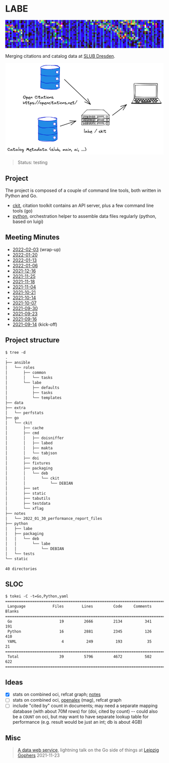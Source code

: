 # LABE

![](static/canvas.png)

Merging citations and catalog data at [SLUB Dresden](https://www.slub-dresden.de/).

![](static/Overview.png)

> Status: testing

## Project

The project is composed of a couple of command line tools, both written in
Python and Go.

* [ckit](go/ckit), citation toolkit contains an API server, plus a few command line tools (go)
* [python](python), orchestration helper to assemble data files regularly (python, based on luigi)

## Meeting Minutes

* [2022-02-03](notes/2022_02_03_meeting_minutes.md) (wrap-up)
* [2022-01-20](notes/2022_01_20_meeting_minutes.md)
* [2022-01-13](notes/2022_01_13_meeting_minutes.md)
* [2022-01-06](notes/2022_01_06_meeting_minutes.md)
* [2021-12-16](notes/2021_12_16_meeting_minutes.md)
* [2021-11-25](notes/2021_11_25_meeting_minutes.md)
* [2021-11-18](notes/2021_11_18_meeting_minutes.md)
* [2021-11-04](notes/2021_11_04_meeting_minutes.md)
* [2021-10-21](notes/2021_10_21_meeting_minutes.md)
* [2021-10-14](notes/2021_10_14_meeting_minutes.md)
* [2021-10-07](notes/2021_10_07_meeting_minutes.md)
* [2021-09-30](notes/2021_09_30_meeting_minutes.md)
* [2021-09-23](notes/2021_09_23_meeting_minutes.md)
* [2021-09-16](notes/2021_09_16_meeting_minutes.md)
* [2021-09-14](notes/2021_09_14_meeting_minutes.md) (kick-off)

## Project structure

```shell
$ tree -d
.
├── ansible
│   └── roles
│       ├── common
│       │   └── tasks
│       └── labe
│           ├── defaults
│           ├── tasks
│           └── templates
├── data
├── extra
│   └── perfstats
├── go
│   └── ckit
│       ├── cache
│       ├── cmd
│       │   ├── doisniffer
│       │   ├── labed
│       │   ├── makta
│       │   └── tabjson
│       ├── doi
│       ├── fixtures
│       ├── packaging
│       │   └── deb
│       │       └── ckit
│       │           └── DEBIAN
│       ├── set
│       ├── static
│       ├── tabutils
│       ├── testdata
│       └── xflag
├── notes
│   └── 2022_01_30_performance_report_files
├── python
│   ├── labe
│   ├── packaging
│   │   └── deb
│   │       └── labe
│   │           └── DEBIAN
│   └── tests
└── static

40 directories
```

## SLOC

```
$ tokei -C -t=Go,Python,yaml
===============================================================================
 Language            Files        Lines         Code     Comments       Blanks
===============================================================================
 Go                     19         2666         2134          341          191
 Python                 16         2881         2345          126          410
 YAML                    4          249          193           35           21
===============================================================================
 Total                  39         5796         4672          502          622
===============================================================================
```

## Ideas

* [x] stats on combined oci, refcat graph; [notes](notes/2022_02_08_stats_oci_refcat.md)
* [ ] stats on combined oci, [openalex](https://docs.openalex.org/download-snapshot/download-to-your-machine) (mag), refcat graph
* [ ] include "cited by" count in documents; may need a separate mapping
  database (with about 70M rows) for (doi, cited by count) -- could also be a
`COUNT` on oci, but may want to have separate lookup table for performance
(e.g. result would be just an int; db is about 4GB)

## Misc

> [A data web service](https://github.com/miku/dwstalk), lightning talk on the
> Go side of things at [Leipzig Gophers](https://golangleipzig.space/)
> 2021-11-23
